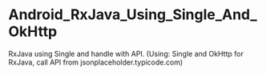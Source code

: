 # Android_RxJava_Using_Single_And_OkHttp

RxJava using Single and handle with API. (Using: Single and OkHttp for RxJava, call API from jsonplaceholder.typicode.com)
